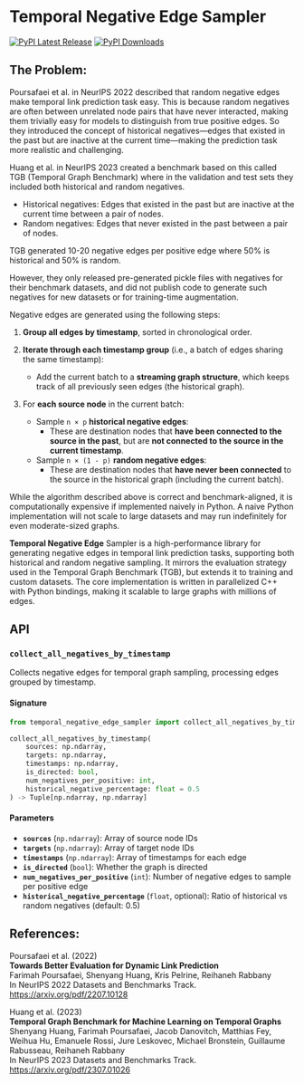 # Temporal Negative Edge Sampler

[![PyPI Latest Release](https://img.shields.io/pypi/v/temporal-negative-edge-sampler.svg)](https://pypi.org/project/temporal-negative-edge-sampler/)
[![PyPI Downloads](https://img.shields.io/pypi/dm/temporal-negative-edge-sampler.svg)](https://pypi.org/project/temporal-negative-edge-sampler/)

## The Problem:

Poursafaei et al. in NeurIPS 2022 described that random negative edges make temporal link prediction task easy. This is because random negatives are often between unrelated node pairs that have never interacted, making them trivially easy for models to distinguish from true positive edges. So they introduced the concept of historical negatives—edges that existed in the past but are inactive at the current time—making the prediction task more realistic and challenging.

Huang et al. in NeurIPS 2023 created a benchmark based on this called TGB (Temporal Graph Benchmark) where in the validation and test sets they included both historical and random negatives.

- Historical negatives: Edges that existed in the past but are inactive at the current time between a pair of nodes.
- Random negatives: Edges that never existed in the past between a pair of nodes.

TGB generated 10-20 negative edges per positive edge where 50% is historical and 50% is random.

However, they only released pre-generated pickle files with negatives for their benchmark datasets, and did not publish code to generate such negatives for new datasets or for training-time augmentation.

Negative edges are generated using the following steps:

1. **Group all edges by timestamp**, sorted in chronological order.

2. **Iterate through each timestamp group** (i.e., a batch of edges sharing the same timestamp):
    - Add the current batch to a **streaming graph structure**, which keeps track of all previously seen edges (the historical graph).

3. For **each source node** in the current batch:
    - Sample `n × p` **historical negative edges**:
        - These are destination nodes that **have been connected to the source in the past**, but are **not connected to the source in the current timestamp**.
    - Sample `n × (1 - p)` **random negative edges**:
        - These are destination nodes that **have never been connected** to the source in the historical graph (including the current batch).

While the algorithm described above is correct and benchmark-aligned, it is computationally expensive if implemented naively in Python. A naive Python implementation will not scale to large datasets and may run indefinitely for even moderate-sized graphs.

**Temporal Negative Edge** Sampler is a high-performance library for generating negative edges in temporal link prediction tasks, supporting both historical and random negative sampling. It mirrors the evaluation strategy used in the Temporal Graph Benchmark (TGB), but extends it to training and custom datasets. The core implementation is written in parallelized C++ with Python bindings, making it scalable to large graphs with millions of edges.

## API

### `collect_all_negatives_by_timestamp`

Collects negative edges for temporal graph sampling, processing edges grouped by timestamp.

#### **Signature**
```python
from temporal_negative_edge_sampler import collect_all_negatives_by_timestamp

collect_all_negatives_by_timestamp(
    sources: np.ndarray,
    targets: np.ndarray,
    timestamps: np.ndarray,
    is_directed: bool,
    num_negatives_per_positive: int,
    historical_negative_percentage: float = 0.5
) -> Tuple[np.ndarray, np.ndarray]
```

#### **Parameters**
- **`sources`** (`np.ndarray`): Array of source node IDs
- **`targets`** (`np.ndarray`): Array of target node IDs
- **`timestamps`** (`np.ndarray`): Array of timestamps for each edge
- **`is_directed`** (`bool`): Whether the graph is directed
- **`num_negatives_per_positive`** (`int`): Number of negative edges to sample per positive edge
- **`historical_negative_percentage`** (`float`, optional): Ratio of historical vs random negatives (default: 0.5)

## References:

Poursafaei et al. (2022)  
**Towards Better Evaluation for Dynamic Link Prediction**  
Farimah Poursafaei, Shenyang Huang, Kris Pelrine, Reihaneh Rabbany  
In NeurIPS 2022 Datasets and Benchmarks Track.  
https://arxiv.org/pdf/2207.10128

Huang et al. (2023)  
**Temporal Graph Benchmark for Machine Learning on Temporal Graphs**  
Shenyang Huang, Farimah Poursafaei, Jacob Danovitch, Matthias Fey, Weihua Hu, Emanuele Rossi, Jure Leskovec, Michael Bronstein, Guillaume Rabusseau, Reihaneh Rabbany  
In NeurIPS 2023 Datasets and Benchmarks Track.  
https://arxiv.org/pdf/2307.01026
